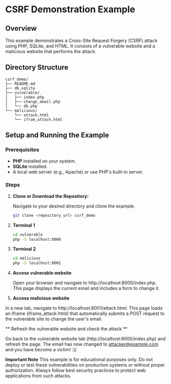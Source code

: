# CSRF Demonstration Example

## Overview

This example demonstrates a Cross-Site Request Forgery (CSRF) attack using PHP, SQLite, and HTML. It consists of a vulnerable website and a malicious website that performs the attack.

## Directory Structure
```
csrf_demo/
├── README.md
├── db.sqlite
├── vulnerable/
│   ├── index.php
│   ├── change_email.php
│   └── db.php
└── malicious/
    └── attack.html
    └── ifram_attack.html
```
## Setup and Running the Example

### Prerequisites

- **PHP** installed on your system.
- **SQLite** installed.
- A local web server (e.g., Apache) or use PHP's built-in server.

### Steps

1. **Clone or Download the Repository:**

   Navigate to your desired directory and clone the example.

   ```bash
   git clone <repository_url> csrf_demo
    ```
2. **Terminal 1**
    ```bash
    cd vulnerable
    php -S localhost:8000
	```
3. **Terminal 2**
    ```bash
	cd malicious
	php -S localhost:8001
	```
4. **Access vulnerable website**

	Open your browser and navigate to http://localhost:8000/index.php. This page displays the current email and includes a form to change it.

5. **Access malicious website**

In a new tab, navigate to http://localhost:8001/attack.html. This page loads an iframe (iframe_attack.html) that automatically submits a POST request to the vulnerable site to change the user's email.

** Refresh the vulnerable website and check the attack **

Go back to the vulnerable website tab (http://localhost:8000/index.php) and refresh the page. The email has now changed to attacker@example.com and you have become a victim! :))

**Important Note**
This example is for educational purposes only. Do not deploy or test these vulnerabilities on production systems or without proper authorization. Always follow best security practices to protect web applications from such attacks.

